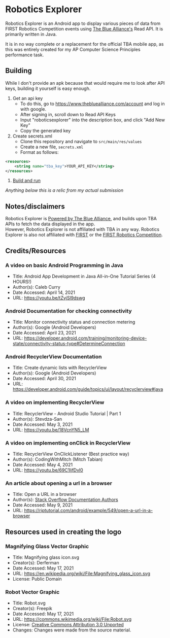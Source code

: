 # Robotics Explorer

Robotics Explorer is an Android app to display various pieces of data from FIRST Robotics Competition 
events using [The Blue Alliance's](https://www.thebluealliance.com/) Read API.  It is primarily written in Java.  

It is in no way complete or a replacement for the official TBA mobile app, as this was entirely created 
for my AP Computer Science Principles performance task.  

## Building

While I don't provide an apk because that would require me to look after API keys, building it yourself is easy enough.

1. Get an api key
    - To do this, go to <https://www.thebluealliance.com/account> and log in with google.
    - After signing in, scroll down to Read API Keys
    - Input "roboticsexplorer" into the description box, and click "Add New Key"
    - Copy the generated key
1. Create secrets.xml
    - Clone this repository and navigate to `src/main/res/values`
    - Create a new file, `secrets.xml`
    - Format as follows:
```xml
<resources>
    <string name="tba_key">YOUR_API_KEY</string>
</resources>
```
1. [Build and run](https://developer.android.com/studio/run)

*Anything below this is a relic from my actual submission*

## Notes/disclaimers

Robotics Explorer is [Powered by The Blue Alliance](https://www.thebluealliance.com/), and builds upon TBA APIs to fetch the data displayed in the app.  
However, Robotics Explorer is not affiliated with TBA in any way.  Robotics Explorer is also not affiliated with
 [FIRST](https://www.firstinspires.org/) or the [FIRST Robotics Competition](https://www.firstinspires.org/robotics/frc).

## Credits/Resources

### A video on basic Android Programming in Java

- Title: Android App Development in Java All-in-One Tutorial Series (4 HOURS!)
- Author(s): Caleb Curry
- Date Accessed: April 14, 2021
- URL: <https://youtu.be/tZvjSl9dswg>

### Android Documentation for checking connectivity

- Title: Monitor connectivity status and connection metering
- Author(s): Google (Android Developers)
- Date Accessed: April 23, 2021
- URL: <https://developer.android.com/training/monitoring-device-state/connectivity-status-type#DetermineConnection>

### Android RecyclerView Documentation

- Title: Create dynamic lists with RecyclerView
- Author(s): Google (Android Developers)
- Date Accessed: April 30, 2021
- URL: <https://developer.android.com/guide/topics/ui/layout/recyclerview#java>

### A video on implementing RecyclerView

- Title: RecyclerView - Android Studio Tutorial | Part 1
- Author(s): Stevdza-San
- Date Accessed: May 3, 2021
- URL: <https://youtu.be/18VcnYN5_LM>

### A video on implementing onClick in RecyclerView

- Title: RecyclerView OnClickListener (Best practice way)
- Author(s): CodingWithMitch (Mitch Tabian)
- Date Accessed: May 4, 2021
- URL: <https://youtu.be/69C1ljfDvl0>

### An article about opening a url in a browser

- Title: Open a URL in a browser
- Author(s): [Stack Overflow Documentation Authors](https://riptutorial.com/contributor?exampleId=549)
- Date Accessed: May 9, 2021
- URL: <https://riptutorial.com/android/example/549/open-a-url-in-a-browser>

## Resources used in creating the logo

### Magnifying Glass Vector Graphic

- Title: Magnifying glass icon.svg
- Creator(s): Derferman
- Date Accessed: May 17, 2021
- URL: <https://en.wikipedia.org/wiki/File:Magnifying_glass_icon.svg>
- License: Public Domain

### Robot Vector Graphic

- Title: Robot.svg
- Creator(s): Freepik
- Date Accessed: May 17, 2021
- URL: <https://commons.wikimedia.org/wiki/File:Robot.svg>
- License: [Creative Commons Attribution 3.0 Unported](https://creativecommons.org/licenses/by/3.0/deed.en)
- Changes: Changes were made from the source material.
